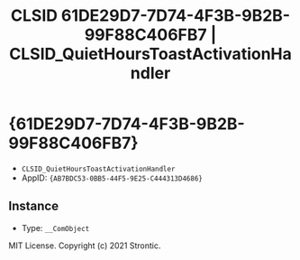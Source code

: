 ﻿---
title: "CLSID 61DE29D7-7D74-4F3B-9B2B-99F88C406FB7 | CLSID_QuietHoursToastActivationHandler"
excerpt: What is COM-Object CLSID 61DE29D7-7D74-4F3B-9B2B-99F88C406FB7?
---

# {61DE29D7-7D74-4F3B-9B2B-99F88C406FB7}

* `CLSID_QuietHoursToastActivationHandler`
* AppID: `{AB7BDC53-0BB5-44F5-9E25-C444313D4686}`

## Instance

* Type: `__ComObject`

MIT License. Copyright (c) 2021 Strontic.


